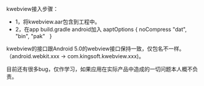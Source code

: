 kwebview接入步骤：
- 1，将kwebview.aar包含到工程中。
- 2，在app build.gradle android加入 
    aaptOptions {
       noCompress "dat", "bin", "pak"
    }
    
kwebview的接口跟Android 5.0的webview接口保持一致，仅包名不一样。 （android.webkit.xxx -> com.kingsoft.kwebview.xxx)。

目前还有很多bug，仅作学习，如果应用在实际产品中造成的一切问题本人概不负责。
